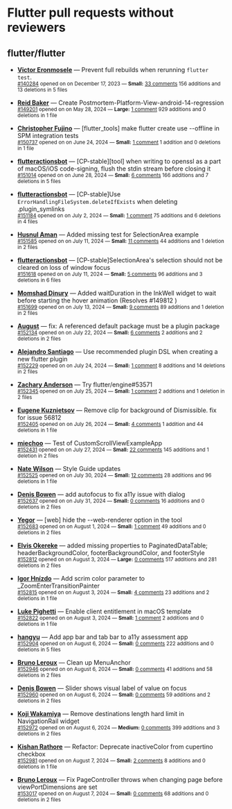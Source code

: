 # Flutter pull requests without reviewers

## flutter/flutter

* **[Victor Eronmosele](https://github.com/victoreronmosele)** &mdash; Prevent full rebuilds when rerunning `flutter test`.<br />
    <sub>[#140284](https://github.com/flutter/flutter/pull/140284) opened on on December 17, 2023 &mdash; **Small:** [33 comments](https://github.com/flutter/flutter/pull/140284) 156 additions and 13 deletions in 5 files</sub><br />

* **[Reid Baker](https://github.com/reidbaker)** &mdash; Create Postmortem-Platform-View-android-14-regression<br />
    <sub>[#149201](https://github.com/flutter/flutter/pull/149201) opened on on May 28, 2024 &mdash; **Large:** [1 comment](https://github.com/flutter/flutter/pull/149201) 929 additions and 0 deletions in 1 file</sub><br />

* **[Christopher Fujino](https://github.com/christopherfujino)** &mdash; [flutter_tools] make flutter create use --offline in SPM integration tests<br />
    <sub>[#150737](https://github.com/flutter/flutter/pull/150737) opened on on June 24, 2024 &mdash; **Small:** [1 comment](https://github.com/flutter/flutter/pull/150737) 1 addition and 0 deletions in 1 file</sub><br />

* **[flutteractionsbot](https://github.com/flutteractionsbot)** &mdash; [CP-stable][tool] when writing to openssl as a part of macOS/iOS code-signing, flush the stdin stream before closing it<br />
    <sub>[#151014](https://github.com/flutter/flutter/pull/151014) opened on on June 28, 2024 &mdash; **Small:** [6 comments](https://github.com/flutter/flutter/pull/151014) 166 additions and 7 deletions in 5 files</sub><br />

* **[flutteractionsbot](https://github.com/flutteractionsbot)** &mdash; [CP-stable]Use `ErrorHandlingFileSystem.deleteIfExists` when deleting .plugin_symlinks<br />
    <sub>[#151184](https://github.com/flutter/flutter/pull/151184) opened on on July 2, 2024 &mdash; **Small:** [1 comment](https://github.com/flutter/flutter/pull/151184) 75 additions and 6 deletions in 4 files</sub><br />

* **[Husnul Aman](https://github.com/iam-amanxz)** &mdash; Added missing test for SelectionArea example<br />
    <sub>[#151585](https://github.com/flutter/flutter/pull/151585) opened on on July 11, 2024 &mdash; **Small:** [11 comments](https://github.com/flutter/flutter/pull/151585) 44 additions and 1 deletion in 2 files</sub><br />

* **[flutteractionsbot](https://github.com/flutteractionsbot)** &mdash; [CP-stable]SelectionArea's selection should not be cleared on loss of window focus<br />
    <sub>[#151618](https://github.com/flutter/flutter/pull/151618) opened on on July 11, 2024 &mdash; **Small:** [5 comments](https://github.com/flutter/flutter/pull/151618) 96 additions and 3 deletions in 6 files</sub><br />

* **[Momshad Dinury](https://github.com/momshaddinury)** &mdash; Added waitDuration in the InkWell widget to wait before starting the hover animation (Resolves #149812 )<br />
    <sub>[#151699](https://github.com/flutter/flutter/pull/151699) opened on on July 13, 2024 &mdash; **Small:** [9 comments](https://github.com/flutter/flutter/pull/151699) 89 additions and 1 deletion in 2 files</sub><br />

* **[August](https://github.com/Gustl22)** &mdash; fix: A referenced default package must be a plugin package<br />
    <sub>[#152134](https://github.com/flutter/flutter/pull/152134) opened on on July 22, 2024 &mdash; **Small:** [6 comments](https://github.com/flutter/flutter/pull/152134) 2 additions and 2 deletions in 2 files</sub><br />

* **[Alejandro Santiago](https://github.com/alestiago)** &mdash; Use recommended plugin DSL when creating a new flutter plugin<br />
    <sub>[#152229](https://github.com/flutter/flutter/pull/152229) opened on on July 24, 2024 &mdash; **Small:** [1 comment](https://github.com/flutter/flutter/pull/152229) 8 additions and 14 deletions in 2 files</sub><br />

* **[Zachary Anderson](https://github.com/zanderso)** &mdash; Try flutter/engine#53571<br />
    <sub>[#152345](https://github.com/flutter/flutter/pull/152345) opened on on July 25, 2024 &mdash; **Small:** [1 comment](https://github.com/flutter/flutter/pull/152345) 2 additions and 1 deletion in 2 files</sub><br />

* **[Eugene Kuznietsov](https://github.com/qwertylolman)** &mdash; Remove clip for background of Dismissible. fix for issue 56812<br />
    <sub>[#152405](https://github.com/flutter/flutter/pull/152405) opened on on July 26, 2024 &mdash; **Small:** [4 comments](https://github.com/flutter/flutter/pull/152405) 1 addition and 44 deletions in 1 file</sub><br />

* **[miechoo](https://github.com/miechoo)** &mdash; Test of CustomScrollViewExampleApp<br />
    <sub>[#152431](https://github.com/flutter/flutter/pull/152431) opened on on July 27, 2024 &mdash; **Small:** [22 comments](https://github.com/flutter/flutter/pull/152431) 145 additions and 1 deletion in 2 files</sub><br />

* **[Nate Wilson](https://github.com/nate-thegrate)** &mdash; Style Guide updates<br />
    <sub>[#152525](https://github.com/flutter/flutter/pull/152525) opened on on July 30, 2024 &mdash; **Small:** [12 comments](https://github.com/flutter/flutter/pull/152525) 28 additions and 96 deletions in 1 file</sub><br />

* **[Denis Bowen](https://github.com/DBowen33)** &mdash; add autofocus to fix a11y issue with dialog<br />
    <sub>[#152637](https://github.com/flutter/flutter/pull/152637) opened on on July 31, 2024 &mdash; **Small:** [0 comments](https://github.com/flutter/flutter/pull/152637) 16 additions and 0 deletions in 2 files</sub><br />

* **[Yegor](https://github.com/yjbanov)** &mdash; [web] hide the --web-renderer option in the tool<br />
    <sub>[#152683](https://github.com/flutter/flutter/pull/152683) opened on on August 1, 2024 &mdash; **Small:** [1 comment](https://github.com/flutter/flutter/pull/152683) 49 additions and 0 deletions in 2 files</sub><br />

* **[Elvis Okereke](https://github.com/ElvisOkereke)** &mdash; added missing properties to PaginatedDataTable; headerBackgroundColor, footerBackgroundColor, and footerStyle<br />
    <sub>[#152812](https://github.com/flutter/flutter/pull/152812) opened on on August 3, 2024 &mdash; **Large:** [0 comments](https://github.com/flutter/flutter/pull/152812) 517 additions and 281 deletions in 2 files</sub><br />

* **[Igor Hnízdo](https://github.com/Michal-MK)** &mdash; Add scrim color parameter to _ZoomEnterTransitionPainter<br />
    <sub>[#152815](https://github.com/flutter/flutter/pull/152815) opened on on August 3, 2024 &mdash; **Small:** [4 comments](https://github.com/flutter/flutter/pull/152815) 23 additions and 2 deletions in 1 file</sub><br />

* **[Luke Pighetti](https://github.com/lukepighetti)** &mdash; Enable client entitlement in macOS template<br />
    <sub>[#152822](https://github.com/flutter/flutter/pull/152822) opened on on August 3, 2024 &mdash; **Small:** [1 comment](https://github.com/flutter/flutter/pull/152822) 2 additions and 0 deletions in 1 file</sub><br />

* **[hangyu](https://github.com/hangyujin)** &mdash; Add app bar and tab bar to a11y assessment app<br />
    <sub>[#152904](https://github.com/flutter/flutter/pull/152904) opened on on August 6, 2024 &mdash; **Small:** [0 comments](https://github.com/flutter/flutter/pull/152904) 222 additions and 0 deletions in 5 files</sub><br />

* **[Bruno Leroux](https://github.com/bleroux)** &mdash; Clean up MenuAnchor<br />
    <sub>[#152946](https://github.com/flutter/flutter/pull/152946) opened on on August 6, 2024 &mdash; **Small:** [0 comments](https://github.com/flutter/flutter/pull/152946) 41 additions and 58 deletions in 2 files</sub><br />

* **[Denis Bowen](https://github.com/DBowen33)** &mdash; Slider shows visual label of value on focus<br />
    <sub>[#152960](https://github.com/flutter/flutter/pull/152960) opened on on August 6, 2024 &mdash; **Small:** [0 comments](https://github.com/flutter/flutter/pull/152960) 59 additions and 2 deletions in 2 files</sub><br />

* **[Koji Wakamiya](https://github.com/koji-1009)** &mdash; Remove destinations length hard limit in NavigationRail widget<br />
    <sub>[#152972](https://github.com/flutter/flutter/pull/152972) opened on on August 6, 2024 &mdash; **Medium:** [0 comments](https://github.com/flutter/flutter/pull/152972) 399 additions and 3 deletions in 2 files</sub><br />

* **[Kishan Rathore](https://github.com/rkishan516)** &mdash; Refactor: Deprecate inactiveColor from cupertino checkbox<br />
    <sub>[#152981](https://github.com/flutter/flutter/pull/152981) opened on on August 7, 2024 &mdash; **Small:** [2 comments](https://github.com/flutter/flutter/pull/152981) 8 additions and 0 deletions in 1 file</sub><br />

* **[Bruno Leroux](https://github.com/bleroux)** &mdash; Fix PageController throws when changing page before viewPortDimensions are set<br />
    <sub>[#153017](https://github.com/flutter/flutter/pull/153017) opened on on August 7, 2024 &mdash; **Small:** [0 comments](https://github.com/flutter/flutter/pull/153017) 68 additions and 0 deletions in 2 files</sub><br />

